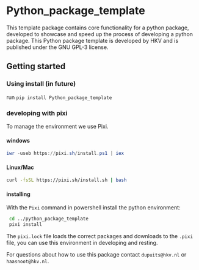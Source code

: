 # Python_package_template

This template package contains core functionality for a python package, developed to showcase and speed up the process of developing a python package. This Python package template is developed by HKV and is published under the GNU GPL-3 license.

## Getting started

### Using install (in future)

run `pip install Python_package_template`

### developing with pixi

To manage the environment we use Pixi.

#### windows

```powershell
iwr -useb https://pixi.sh/install.ps1 | iex
```

#### Linux/Mac

```bash
curl -fsSL https://pixi.sh/install.sh | bash
```

#### installing

With the `Pixi` command in powershell install the python environment:

```bash
 cd ../python_package_template
 pixi install
```

The `pixi.lock` file loads the correct packages and downloads to the `.pixi` file, you can use this environment in developing and resting.

For questions about how to use this package contact `dupuits@hkv.nl` or `haasnoot@hkv.nl`.
